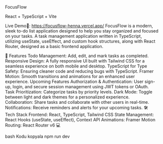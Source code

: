 FocusFlow

React + TypeScript + Vite

 Live Demo🚀: https://focusflow-henna.vercel.app/ 
FocusFlow is a modern, sleek to-do list application designed to help you stay organized and focused on your tasks. A task management application written in TypeScript, utilizing useState, useEffect, and custom hook structures, along with React Router, designed as a basic frontend application.

🚀 Features
Todo Management: Add, edit, and mark tasks as completed.
Responsive Design: A fully responsive UI built with Tailwind CSS for a seamless experience on both mobile and desktop.
TypeScript for Type Safety: Ensuring cleaner code and reducing bugs with TypeScript.
Framer Motion: Smooth transitions and animations for an enhanced user experience.
Upcoming Features
Authorization & Authentication: User sign-up, login, and secure session management using JWT tokens or OAuth.
Task Prioritization: Categorize tasks by priority levels.
Dark Mode: Toggle between light and dark themes for a personalized experience.
Collaboration: Share tasks and collaborate with other users in real-time.
Notifications: Receive reminders and alerts for your upcoming tasks.
🛠️ Tech Stack
Frontend: React, TypeScript, Tailwind CSS
State Management: React Hooks (useState, useEffect), Context API
Animations: Framer Motion
Routing: React Router v6
💻 



bash
Kodu kopyala
npm run dev

